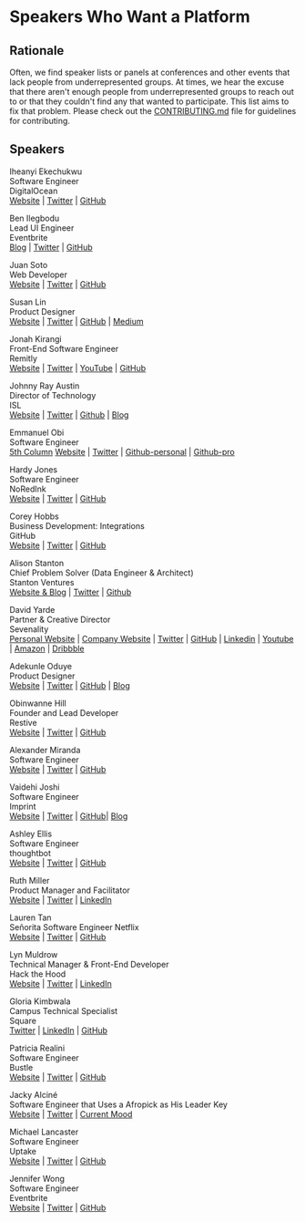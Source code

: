 # Speakers Who Want a Platform

## Rationale
Often, we find speaker lists or panels at conferences and other events that lack
people from underrepresented groups. At times, we hear the excuse that there
aren't enough people from underrepresented groups to reach out to or that they
couldn't find any that wanted to participate.  This list aims to fix that
problem. Please check out the [CONTRIBUTING.md](.github/CONTRIBUTING.md) file for guidelines for
contributing.

## Speakers

Iheanyi Ekechukwu  
Software Engineer  
DigitalOcean  
[Website](http://iheanyi.com) | [Twitter](https://twitter.com/kwuchu) |
[GitHub](https://github.com/iheanyi)

Ben Ilegbodu  
Lead UI Engineer  
Eventbrite  
[Blog](http://www.benmvp.com) | [Twitter](https://twitter.com/benmvp) |
[GitHub](https://github.com/benmvp)

Juan Soto  
Web Developer  
[Website](http://juansoto.me) | [Twitter](https://twitter.com/_hooan) |
[GitHub](https://github.com/sotojuan)

Susan Lin   
Product Designer  
[Website](http://bysusanlin.com) | [Twitter](https://twitter.com/bysusanlin) | [GitHub](https://github.com/bysl) | [Medium](https://medium.com/@bysusanlin)

Jonah Kirangi  
Front-End Software Engineer  
Remitly  
[Website](http://www.jonahkirangi.com) | [Twitter](https://twitter.com/jonahkirangi) | [YouTube](https://www.youtube.com/user/jonahkirangi) | [GitHub](https://github.com/jonahkirangi)

Johnny Ray Austin  
Director of Technology  
ISL  
[Website](https://johnnyray.me) | [Twitter](https://twitter.com/recursivefunk) | [Github](https://github.com/recursivefunk) | [Blog](https://medium.com/@recursivefunk)

Emmanuel Obi  
Software Engineer  
[5th Column](http://5thcolumn.net/)
[Website](http://withtwoemms@github.io) | [Twitter](https://twitter.com/manualautomaton) |
[Github-personal](https://github.com/withtwoemms) |
[Github-pro](https://github.com/emmanuellyautomated)

Hardy Jones   
Software Engineer  
NoRedInk  
[Website](http://joneshf.github.io/) | [Twitter](https://twitter.com/st58) |
[GitHub](https://github.com/joneshf/)

Corey Hobbs  
Business Development: Integrations  
GitHub  
[Website](http://corey.chocolatejs.com/) | [Twitter](https://twitter.com/chobberoni) |
[GitHub](https://github.com/chobberoni)

Alison Stanton  
Chief Problem Solver (Data Engineer & Architect)  
Stanton Ventures  
[Website & Blog](http://www.alisonstanton.com/) | [Twitter](https://twitter.com/alison985) | [Github](https://github.com/alison985)

David Yarde  
Partner & Creative Director  
Sevenality  
[Personal Website](http://davidyarde.com) | [Company Website](http://sevenality.com) | [Twitter](https://twitter.com/dsmy) |
[GitHub](https://github.com/dsmy) | [Linkedin](https://www.linkedin.com/in/davidyarde) | [Youtube](https://www.youtube.com/c/davidyarde) | [Amazon](https://www.amazon.com/David-Yarde/e/B00P6XFLOG/) | [Dribbble](https://dribbble.com/dsmy)

Adekunle Oduye  
Product Designer  
[Website](http://www.adekunleoduye.com/) | [Twitter](https://twitter.com/adekunleoduye) | [GitHub](https://github.com/adekunleoduye) | [Blog](http://www.adekunleoduye.com/blog/)

Obinwanne Hill  
Founder and Lead Developer  
Restive  
[Website](http://obihill.com) | [Twitter](https://twitter.com/obihill) |
[GitHub](https://github.com/obihill)

Alexander Miranda  
Software Engineer  
[Website](https://amiranda.me) | [Twitter](https://twitter.com/amiranda222) | [GitHub](https://github.com/ammiranda)  

Vaidehi Joshi  
Software Engineer  
Imprint  
[Website](http://vaidehi.com) | [Twitter](https://twitter.com/vaidehijoshi) |
[GitHub](https://github.com/vaidehijoshi)| [Blog](https://vaidehijoshi.github.io)

Ashley Ellis  
Software Engineer  
thoughtbot  
[Website](http://ashleyellis.io/) | [Twitter](https://twitter.com/ashleynellis) | [GitHub](https://github.com/anellis)

Ruth Miller  
Product Manager and Facilitator  
[Website](http://ruthmiller.net) | [Twitter](https://twitter.com/mcplanner) | [LinkedIn](https://linkedin.com/in/mcplanner)

Lauren Tan  
Señorita Software Engineer
Netflix  
[Website](www.sugarpirate.com) | [Twitter](https://twitter.com/sugarpirate_) | [GitHub](https://github.com/poteto)  

Lyn Muldrow  
Technical Manager & Front-End Developer  
Hack the Hood  
[Website](http://lynmuldrow.com) | [Twitter](http://twitter.com/lynmuldrow) | [LinkedIn](http://linkedin.com/in/lynmuldrow)  

Gloria Kimbwala  
Campus Technical Specialist  
Square  
[Twitter](https://twitter.com/gkimbwala) | [LinkedIn](https://linkedin.com/in/gkimbwala) | [GitHub](https://github.com/gkimbwala)  

Patricia Realini  
Software Engineer  
Bustle  
[Website](http://patriciarealini.com) | [Twitter](https://twitter.com/patriciarealini) | [GitHub](https://github.com/patriciarealini)  

Jacky Alciné  
Software Engineer that Uses a Afropick as His Leader Key  
[Website](https://jacky.wtf) | [Twitter](https://twitter.com/jackyalcine) | [Current Mood](http://black.af)  

Michael Lancaster  
Software Engineer  
Uptake  
[Website](http://bymichaellancaster.com) | [Twitter](https://twitter.com/weblancaster) |
[GitHub](https://github.com/weblancaster)

Jennifer Wong  
Software Engineer  
Eventbrite  
[Website](http://mochimachine.org/) | [Twitter](https://twitter.com/mybluewristband) |
[GitHub](https://github.com/jennz0r)
